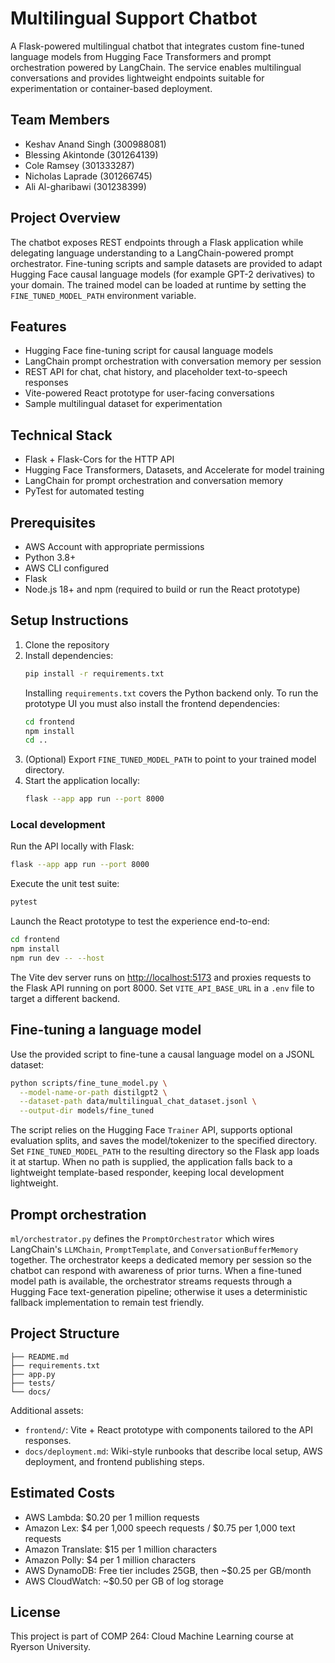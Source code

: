 # Multilingual Support Chatbot

A Flask-powered multilingual chatbot that integrates custom fine-tuned language models from Hugging Face Transformers and prompt orchestration powered by LangChain. The service enables multilingual conversations and provides lightweight endpoints suitable for experimentation or container-based deployment.

## Team Members

- Keshav Anand Singh (300988081)
- Blessing Akintonde (301264139)
- Cole Ramsey (301333287)
- Nicholas Laprade (301266745)
- Ali Al-gharibawi (301238399)

## Project Overview

The chatbot exposes REST endpoints through a Flask application while delegating language understanding to a LangChain-powered prompt orchestrator. Fine-tuning scripts and sample datasets are provided to adapt Hugging Face causal language models (for example GPT-2 derivatives) to your domain. The trained model can be loaded at runtime by setting the `FINE_TUNED_MODEL_PATH` environment variable.

## Features

- Hugging Face fine-tuning script for causal language models
- LangChain prompt orchestration with conversation memory per session
- REST API for chat, chat history, and placeholder text-to-speech responses
- Vite-powered React prototype for user-facing conversations
- Sample multilingual dataset for experimentation

## Technical Stack

- Flask + Flask-Cors for the HTTP API
- Hugging Face Transformers, Datasets, and Accelerate for model training
- LangChain for prompt orchestration and conversation memory
- PyTest for automated testing

## Prerequisites

- AWS Account with appropriate permissions
- Python 3.8+
- AWS CLI configured
- Flask
- Node.js 18+ and npm (required to build or run the React prototype)

## Setup Instructions

1. Clone the repository
2. Install dependencies:
   ```bash
   pip install -r requirements.txt
   ```
   Installing `requirements.txt` covers the Python backend only. To run the prototype UI you must also install the frontend dependencies:
   ```bash
   cd frontend
   npm install
   cd ..
   ```
3. (Optional) Export `FINE_TUNED_MODEL_PATH` to point to your trained model directory.
4. Start the application locally:
   ```bash
   flask --app app run --port 8000
   ```

### Local development

Run the API locally with Flask:

```bash
flask --app app run --port 8000
```

Execute the unit test suite:

```bash
pytest
```

Launch the React prototype to test the experience end-to-end:

```bash
cd frontend
npm install
npm run dev -- --host
```

The Vite dev server runs on [http://localhost:5173](http://localhost:5173) and proxies requests to the Flask API running on port 8000. Set `VITE_API_BASE_URL` in a `.env` file to target a different backend.

## Fine-tuning a language model

Use the provided script to fine-tune a causal language model on a JSONL dataset:

```bash
python scripts/fine_tune_model.py \
  --model-name-or-path distilgpt2 \
  --dataset-path data/multilingual_chat_dataset.jsonl \
  --output-dir models/fine_tuned
```

The script relies on the Hugging Face `Trainer` API, supports optional evaluation splits, and saves the model/tokenizer to the specified directory. Set `FINE_TUNED_MODEL_PATH` to the resulting directory so the Flask app loads it at startup. When no path is supplied, the application falls back to a lightweight template-based responder, keeping local development lightweight.

## Prompt orchestration

`ml/orchestrator.py` defines the `PromptOrchestrator` which wires LangChain's `LLMChain`, `PromptTemplate`, and `ConversationBufferMemory` together. The orchestrator keeps a dedicated memory per session so the chatbot can respond with awareness of prior turns. When a fine-tuned model path is available, the orchestrator streams requests through a Hugging Face text-generation pipeline; otherwise it uses a deterministic fallback implementation to remain test friendly.

## Project Structure

```
├── README.md
├── requirements.txt
├── app.py
├── tests/
└── docs/
```

Additional assets:

- `frontend/`: Vite + React prototype with components tailored to the API responses.
- `docs/deployment.md`: Wiki-style runbooks that describe local setup, AWS deployment, and frontend publishing steps.

## Estimated Costs

- AWS Lambda: $0.20 per 1 million requests
- Amazon Lex: $4 per 1,000 speech requests / $0.75 per 1,000 text requests
- Amazon Translate: $15 per 1 million characters
- Amazon Polly: $4 per 1 million characters
- AWS DynamoDB: Free tier includes 25GB, then ~$0.25 per GB/month
- AWS CloudWatch: ~$0.50 per GB of log storage

## License

This project is part of COMP 264: Cloud Machine Learning course at Ryerson University.
